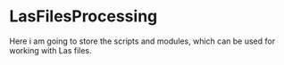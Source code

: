 # LasFilesProcessing
Here i am going to store the scripts and modules, which can be used for working with Las files.
